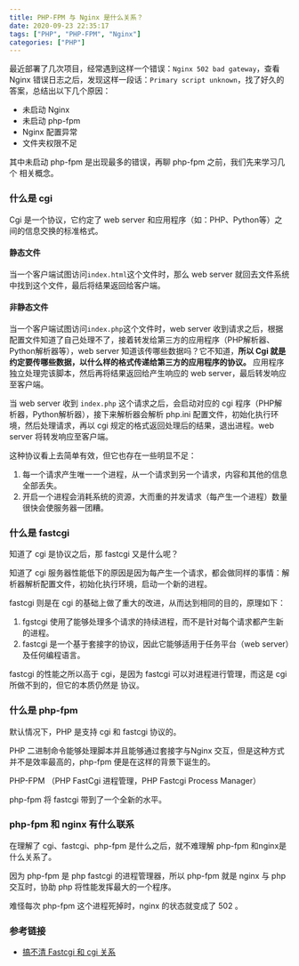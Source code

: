 ```yaml
---
title: PHP-FPM 与 Nginx 是什么关系？
date: 2020-09-23 22:35:17
tags: ["PHP", "PHP-FPM", "Nginx"]
categories: ["PHP"]
---
```


最近部署了几次项目，经常遇到这样一个错误：`Nginx 502 bad gateway`，查看 Nginx 错误日志之后，发现这样一段话：`Primary script unknown`，找了好久的答案，总结出以下几个原因：

<!-- more -->

* 未启动 Nginx 
* 未启动 php-fpm
* Nginx 配置异常
* 文件夹权限不足

其中未启动 php-fpm 是出现最多的错误，再聊 php-fpm 之前，我们先来学习几个 相关概念。

### 什么是 cgi
Cgi 是一个协议，它约定了 web server 和应用程序（如：PHP、Python等）之间的信息交换的标准格式。

#### 静态文件

当一个客户端试图访问`index.html`这个文件时，那么 web server 就回去文件系统中找到这个文件，最后将结果返回给客户端。

#### 非静态文件

当一个客户端试图访问`index.php`这个文件时，web server 收到请求之后，根据配置文件知道了自己处理不了，接着转发给第三方的应用程序（PHP解析器、Python解析器等），web server 知道该传哪些数据吗？它不知道，**所以 Cgi 就是约定要传哪些数据，以什么样的格式传递给第三方的应用程序的协议。** 应用程序独立处理完该脚本，然后再将结果返回给产生响应的 web server，最后转发响应至客户端。

当 web server 收到 `index.php` 这个请求之后，会启动对应的 cgi 程序（PHP解析器，Python解析器），接下来解析器会解析 php.ini 配置文件，初始化执行环境，然后处理请求，再以 cgi 规定的格式返回处理后的结果，退出进程。web server 将转发响应至客户端。

这种协议看上去简单有效，但它也存在一些明显不足：
1. 每一个请求产生唯一一个进程，从一个请求到另一个请求，内容和其他的信息全部丢失。
2. 开启一个进程会消耗系统的资源，大而重的并发请求（每产生一个进程）数量很快会使服务器一团糟。

### 什么是 fastcgi
知道了 cgi 是协议之后，那 fastcgi 又是什么呢？

知道了 cgi 服务器性能低下的原因是因为每产生一个请求，都会做同样的事情：解析器解析配置文件，初始化执行环境，启动一个新的进程。

fastcgi 则是在 cgi 的基础上做了重大的改进，从而达到相同的目的，原理如下：
1. fgstcgi 使用了能够处理多个请求的持续进程，而不是针对每个请求都产生新的进程。
2. fastcgi 是一个基于套接字的协议，因此它能够适用于任务平台（web server）及任何编程语言。

fastcgi 的性能之所以高于 cgi，是因为 fastcgi 可以对进程进行管理，而这是 cgi 所做不到的，但它的本质仍然是 协议。

### 什么是 php-fpm
默认情况下，PHP 是支持 cgi 和 fastcgi 协议的。

PHP 二进制命令能够处理脚本并且能够通过套接字与Nginx 交互，但是这种方式并不是效率最高的，php-fpm 便是在这样的背景下诞生的。

PHP-FPM （PHP FastCgi 进程管理，PHP Fastcgi Process Manager）

php-fpm 将 fastcgi 带到了一个全新的水平。

### php-fpm 和 nginx 有什么联系
在理解了 cgi、fastcgi、php-fpm 是什么之后，就不难理解 php-fpm 和nginx是什么关系了。

因为 php-fpm 是 php fastcgi 的进程管理器，所以 php-fpm 就是 nginx 与 php 交互时，协助 php 将性能发挥最大的一个程序。

难怪每次 php-fpm 这个进程死掉时，nginx 的状态就变成了 502 。

### 参考链接
* [搞不清 Fastcgi 和 cgi 关系](https://segmentfault.com/q/1010000000256516)
